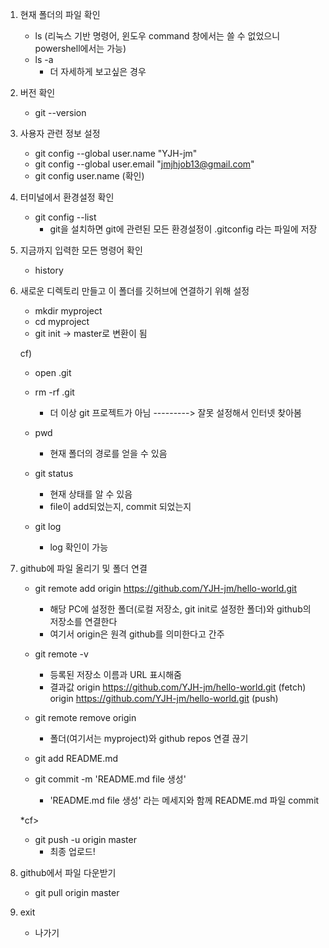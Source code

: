 
1. 현재 폴더의 파일 확인
    * ls (리눅스 기반 명령어, 윈도우 command  창에서는 쓸 수 없었으니 powershell에서는 가능)
    * ls -a
        - 더 자세하게 보고싶은 경우 

2. 버전 확인
    * git --version

3. 사용자 관련 정보 설정
    * git config --global user.name "YJH-jm"
    * git config --global user.email "jmjhjob13@gmail.com"
    * git config user.name (확인)

4. 터미널에서 환경설정 확인
    * git config --list
        - git을 설치하면 git에 관련된 모든 환경설정이 .gitconfig 라는 파일에 저장

5. 지금까지 입력한 모든 명령어 확인
    * history

6. 새로운 디렉토리 만들고 이 폴더를 깃허브에 연결하기 위해 설정 
    * mkdir myproject 
    * cd myproject
    * git init
        -> master로 변환이 됨

    cf)
    * open .git
    * rm -rf .git 
        - 더 이상 git 프로젝트가 아님
    ---------> 잘못 설정해서 인터넷 찾아봄

    * pwd
        - 현재 폴더의 경로를 얻을 수 있음

    * git status 
        - 현재 상태를 알 수 있음
        - file이 add되었는지, commit 되었는지

    * git log 
        - log 확인이 가능


7. github에 파일 올리기 및 폴더 연결

    *  git remote add origin https://github.com/YJH-jm/hello-world.git
        - 해당 PC에 설정한 폴더(로컬 저장소, git init로 설정한 폴더)와 github의 저장소를 연결한다
        - 여기서 origin은 원격 github를 의미한다고 간주 
    
    * git remote -v
        - 등록된 저장소 이름과 URL 표시해줌
        - 결과값
        origin  https://github.com/YJH-jm/hello-world.git (fetch)
        origin  https://github.com/YJH-jm/hello-world.git (push)
        
    * git remote remove origin
        - 폴더(여기서는 myproject)와 github repos 연결 끊기
    
    * git add README.md
    * git commit -m 'README.md file 생성'
        - 'README.md file 생성' 라는 메세지와 함께 README.md 파일 commit 
    
    *cf>

    * git push -u origin master
        - 최종 업로드!

8. github에서 파일 다운받기
    * git pull origin master

9. exit
    * 나가기 
